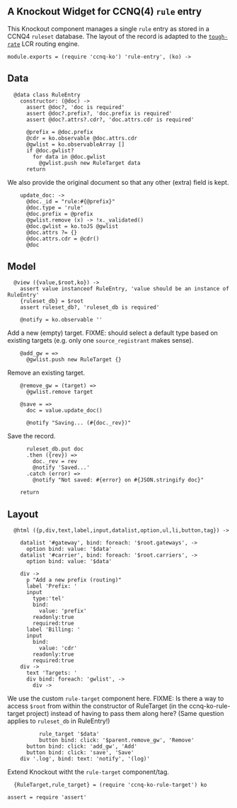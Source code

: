 A Knockout Widget for CCNQ(4) `rule` entry
------------------------------------------

This Knockout component manages a single `rule` entry as stored in a CCNQ4 `ruleset` database.
The layout of the record is adapted to the [`tough-rate`](https://github.com/shimaore/tough-rate) LCR routing engine.

    module.exports = (require 'ccnq-ko') 'rule-entry', (ko) ->

Data
----

      @data class RuleEntry
        constructor: (@doc) ->
          assert @doc?, 'doc is required'
          assert @doc?.prefix?, 'doc.prefix is required'
          assert @doc?.attrs?.cdr?, 'doc.attrs.cdr is required'

          @prefix = @doc.prefix
          @cdr = ko.observable @doc.attrs.cdr
          @gwlist = ko.observableArray []
          if @doc.gwlist?
            for data in @doc.gwlist
              @gwlist.push new RuleTarget data
          return

We also provide the original document so that any other (extra) field is kept.

        update_doc: ->
          @doc._id = "rule:#{@prefix}"
          @doc.type = 'rule'
          @doc.prefix = @prefix
          @gwlist.remove (x) -> !x._validated()
          @doc.gwlist = ko.toJS @gwlist
          @doc.attrs ?= {}
          @doc.attrs.cdr = @cdr()
          @doc

Model
-----

      @view ({value,$root,ko}) ->
        assert value instanceof RuleEntry, 'value should be an instance of RuleEntry'
        {ruleset_db} = $root
        assert ruleset_db?, 'ruleset_db is required'

        @notify = ko.observable ''

Add a new (empty) target.
FIXME: should select a default type based on existing targets (e.g. only one `source_registrant` makes sense).

        @add_gw = =>
          @gwlist.push new RuleTarget {}

Remove an existing target.

        @remove_gw = (target) =>
          @gwlist.remove target

        @save = =>
          doc = value.update_doc()

          @notify "Saving... (#{doc._rev})"

Save the record.

          ruleset_db.put doc
          .then ({rev}) =>
            doc._rev = rev
            @notify 'Saved...'
          .catch (error) =>
            @notify "Not saved: #{error} on #{JSON.stringify doc}"

        return

Layout
------

      @html ({p,div,text,label,input,datalist,option,ul,li,button,tag}) ->

        datalist '#gateway', bind: foreach: '$root.gateways', ->
          option bind: value: '$data'
        datalist '#carrier', bind: foreach: '$root.carriers', ->
          option bind: value: '$data'

        div ->
          p "Add a new prefix (routing)"
          label 'Prefix: '
          input
            type:'tel'
            bind:
              value: 'prefix'
            readonly:true
            required:true
          label 'Billing: '
          input
            bind:
              value: 'cdr'
            readonly:true
            required:true
        div ->
          text 'Targets: '
          div bind: foreach: 'gwlist', ->
            div ->

We use the custom `rule-target` component here.
FIXME: Is there a way to access `$root` from within the constructor of RuleTarget (in the ccnq-ko-rule-target project) instead of having to pass them along here? (Same question applies to `ruleset_db` in RuleEntry!)

              rule_target '$data'
              button bind: click: '$parent.remove_gw', 'Remove'
          button bind: click: 'add_gw', 'Add'
          button bind: click: 'save', 'Save'
        div '.log', bind: text: 'notify', '(log)'

Extend Knockout witht the `rule-target` component/tag.

      {RuleTarget,rule_target} = (require 'ccnq-ko-rule-target') ko

    assert = require 'assert'
